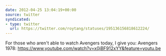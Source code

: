 ```yaml
---
date: 2012-04-25 13:04:19+00:00
source: twitter
syndicated:
- type: twitter
  url: https://twitter.com/roytang/statuses/195136156818612224/
---
```


For those who aren't able to watch Avengers today, I give you: Avengers 1978: https://www.youtube.com/watch?v=x0jBF912xYY&feature=youtu.be